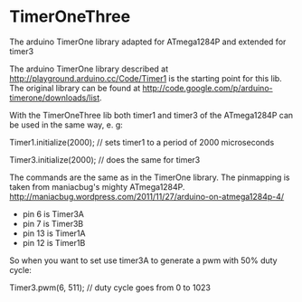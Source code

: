TimerOneThree
=============

The arduino TimerOne library adapted for ATmega1284P and extended for timer3

The arduino TimerOne library described at http://playground.arduino.cc/Code/Timer1 is the starting point for this lib. The original library can be found at http://code.google.com/p/arduino-timerone/downloads/list.

With the TimerOneThree lib both timer1 and timer3 of the ATmega1284P can be used in the same way, e. g:

Timer1.initialize(2000); // sets timer1 to a period of 2000 microseconds

Timer3.initialize(2000); // does the same for timer3

The commands are the same as in the TimerOne library. The pinmapping is taken from maniacbug's mighty ATmega1284P. http://maniacbug.wordpress.com/2011/11/27/arduino-on-atmega1284p-4/
* pin 6 is Timer3A
* pin 7 is Timer3B
* pin 13 is Timer1A
* pin 12 is Timer1B

So when you want to set use timer3A to generate a pwm with 50% duty cycle:

Timer3.pwm(6, 511);  // duty cycle goes from 0 to 1023
